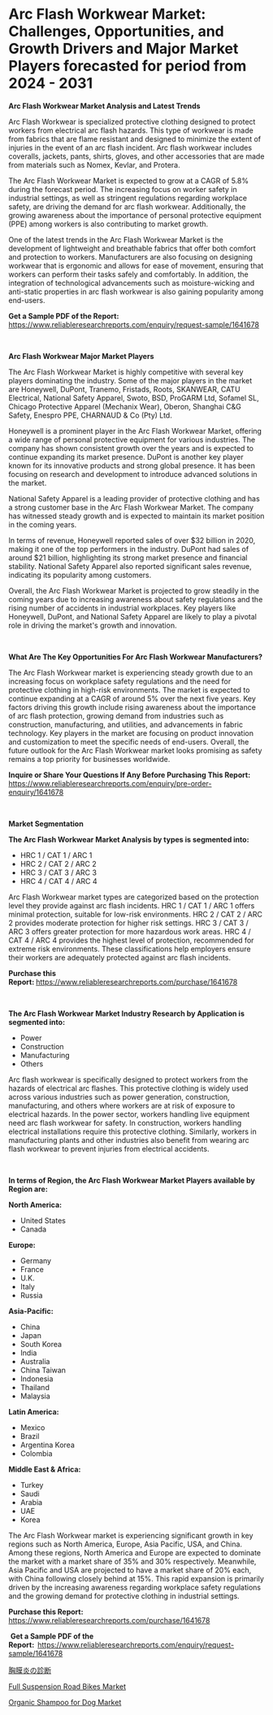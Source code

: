 <p><h1>Arc Flash Workwear Market: Challenges, Opportunities, and Growth Drivers and Major Market Players forecasted for period from 2024 - 2031</h1></p><p><strong>Arc Flash Workwear Market Analysis and Latest Trends</strong></p>
<p><p>Arc Flash Workwear is specialized protective clothing designed to protect workers from electrical arc flash hazards. This type of workwear is made from fabrics that are flame resistant and designed to minimize the extent of injuries in the event of an arc flash incident. Arc flash workwear includes coveralls, jackets, pants, shirts, gloves, and other accessories that are made from materials such as Nomex, Kevlar, and Protera.</p><p>The Arc Flash Workwear Market is expected to grow at a CAGR of 5.8% during the forecast period. The increasing focus on worker safety in industrial settings, as well as stringent regulations regarding workplace safety, are driving the demand for arc flash workwear. Additionally, the growing awareness about the importance of personal protective equipment (PPE) among workers is also contributing to market growth.</p><p>One of the latest trends in the Arc Flash Workwear Market is the development of lightweight and breathable fabrics that offer both comfort and protection to workers. Manufacturers are also focusing on designing workwear that is ergonomic and allows for ease of movement, ensuring that workers can perform their tasks safely and comfortably. In addition, the integration of technological advancements such as moisture-wicking and anti-static properties in arc flash workwear is also gaining popularity among end-users.</p></p>
<p><strong>Get a Sample PDF of the Report:&nbsp;</strong> <a href="https://www.reliableresearchreports.com/enquiry/request-sample/1641678">https://www.reliableresearchreports.com/enquiry/request-sample/1641678</a></p>
<p>&nbsp;</p>
<p><strong>Arc Flash Workwear Major Market Players</strong></p>
<p><p>The Arc Flash Workwear Market is highly competitive with several key players dominating the industry. Some of the major players in the market are Honeywell, DuPont, Tranemo, Fristads, Roots, SKANWEAR, CATU Electrical, National Safety Apparel, Swoto, BSD, ProGARM Ltd, Sofamel SL, Chicago Protective Apparel (Mechanix Wear), Oberon, Shanghai C&G Safety, Enespro PPE, CHARNAUD & Co (Pty) Ltd.</p><p>Honeywell is a prominent player in the Arc Flash Workwear Market, offering a wide range of personal protective equipment for various industries. The company has shown consistent growth over the years and is expected to continue expanding its market presence. DuPont is another key player known for its innovative products and strong global presence. It has been focusing on research and development to introduce advanced solutions in the market.</p><p>National Safety Apparel is a leading provider of protective clothing and has a strong customer base in the Arc Flash Workwear Market. The company has witnessed steady growth and is expected to maintain its market position in the coming years. </p><p>In terms of revenue, Honeywell reported sales of over $32 billion in 2020, making it one of the top performers in the industry. DuPont had sales of around $21 billion, highlighting its strong market presence and financial stability. National Safety Apparel also reported significant sales revenue, indicating its popularity among customers.</p><p>Overall, the Arc Flash Workwear Market is projected to grow steadily in the coming years due to increasing awareness about safety regulations and the rising number of accidents in industrial workplaces. Key players like Honeywell, DuPont, and National Safety Apparel are likely to play a pivotal role in driving the market's growth and innovation.</p></p>
<p>&nbsp;</p>
<p><strong>What Are The Key Opportunities For Arc Flash Workwear Manufacturers?</strong></p>
<p><p>The Arc Flash Workwear market is experiencing steady growth due to an increasing focus on workplace safety regulations and the need for protective clothing in high-risk environments. The market is expected to continue expanding at a CAGR of around 5% over the next five years. Key factors driving this growth include rising awareness about the importance of arc flash protection, growing demand from industries such as construction, manufacturing, and utilities, and advancements in fabric technology. Key players in the market are focusing on product innovation and customization to meet the specific needs of end-users. Overall, the future outlook for the Arc Flash Workwear market looks promising as safety remains a top priority for businesses worldwide.</p></p>
<p><strong>Inquire or Share Your Questions If Any Before Purchasing This Report:</strong> <a href="https://www.reliableresearchreports.com/enquiry/pre-order-enquiry/1641678">https://www.reliableresearchreports.com/enquiry/pre-order-enquiry/1641678</a></p>
<p>&nbsp;</p>
<p><strong>Market Segmentation</strong></p>
<p><strong>The Arc Flash Workwear Market Analysis by types is segmented into:</strong></p>
<p><ul><li>HRC 1 / CAT 1 / ARC 1</li><li>HRC 2 / CAT 2 / ARC 2</li><li>HRC 3 / CAT 3 / ARC 3</li><li>HRC 4 / CAT 4 / ARC 4</li></ul></p>
<p><p>Arc Flash Workwear market types are categorized based on the protection level they provide against arc flash incidents. HRC 1 / CAT 1 / ARC 1 offers minimal protection, suitable for low-risk environments. HRC 2 / CAT 2 / ARC 2 provides moderate protection for higher risk settings. HRC 3 / CAT 3 / ARC 3 offers greater protection for more hazardous work areas. HRC 4 / CAT 4 / ARC 4 provides the highest level of protection, recommended for extreme risk environments. These classifications help employers ensure their workers are adequately protected against arc flash incidents.</p></p>
<p><strong>Purchase this Report:&nbsp;</strong><a href="https://www.reliableresearchreports.com/purchase/1641678">https://www.reliableresearchreports.com/purchase/1641678</a></p>
<p>&nbsp;</p>
<p><strong>The Arc Flash Workwear Market Industry Research by Application is segmented into:</strong></p>
<p><ul><li>Power</li><li>Construction</li><li>Manufacturing</li><li>Others</li></ul></p>
<p><p>Arc flash workwear is specifically designed to protect workers from the hazards of electrical arc flashes. This protective clothing is widely used across various industries such as power generation, construction, manufacturing, and others where workers are at risk of exposure to electrical hazards. In the power sector, workers handling live equipment need arc flash workwear for safety. In construction, workers handling electrical installations require this protective clothing. Similarly, workers in manufacturing plants and other industries also benefit from wearing arc flash workwear to prevent injuries from electrical accidents.</p></p>
<p>&nbsp;</p>
<p><strong>In terms of Region, the Arc Flash Workwear Market Players available by Region are:</strong></p>
<p>
    <p> <strong> North America: </strong>
        <ul>
            <li>United States</li>
            <li>Canada</li>
        </ul>
        </p> 
    <p> <strong> Europe: </strong>
        <ul>
            <li>Germany</li>
            <li>France</li>
            <li>U.K.</li>
            <li>Italy</li>
            <li>Russia</li>
        </ul>
        </p> 
    <p> <strong> Asia-Pacific: </strong>
        <ul>
            <li>China</li>
            <li>Japan</li>
            <li>South Korea</li>
            <li>India</li>
            <li>Australia</li>
            <li>China Taiwan</li>
            <li>Indonesia</li>
            <li>Thailand</li>
            <li>Malaysia</li>
        </ul>
        </p> 
    <p> <strong> Latin America: </strong>
        <ul>
            <li>Mexico</li>
            <li>Brazil</li>
            <li>Argentina Korea</li>
            <li>Colombia</li>
        </ul>
        </p> 
    <p> <strong> Middle East & Africa: </strong>
        <ul>
            <li>Turkey</li>
            <li>Saudi</li>
            <li>Arabia</li>
            <li>UAE</li>
            <li>Korea</li>
        </ul>
    </p>
    </p>
<p><p>The Arc Flash Workwear market is experiencing significant growth in key regions such as North America, Europe, Asia Pacific, USA, and China. Among these regions, North America and Europe are expected to dominate the market with a market share of 35% and 30% respectively. Meanwhile, Asia Pacific and USA are projected to have a market share of 20% each, with China following closely behind at 15%. This rapid expansion is primarily driven by the increasing awareness regarding workplace safety regulations and the growing demand for protective clothing in industrial settings.</p></p>
<p><strong>Purchase this Report: </strong><a href="https://www.reliableresearchreports.com/purchase/1641678">https://www.reliableresearchreports.com/purchase/1641678</a></p>
<p>&nbsp;<strong>Get a Sample PDF of the Report:&nbsp;&nbsp;</strong><a href="https://www.reliableresearchreports.com/enquiry/request-sample/1641678">https://www.reliableresearchreports.com/enquiry/request-sample/1641678</a></p>
<p><strong></strong></p>
<p><p><a href="https://github.com/SarahFahey88/Market-Research-Report-List-1/blob/main/58060656172.md">胸膜炎の診断</a></p><p><a href="https://github.com/myacatherineblakecaczo9vcsw/Market-Research-Report-List-1/blob/main/full-suspension-road-bikes-market.md">Full Suspension Road Bikes Market</a></p><p><a href="https://github.com/okotobwrhuteie/Market-Research-Report-List-1/blob/main/organic-shampoo-for-dog-market.md">Organic Shampoo for Dog Market</a></p></p>